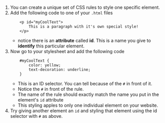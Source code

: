 1. You can create a unique set of CSS rules to style one specific element.
2. Add the following code to one of your `.html` files
    ```
        <p id="myCoolText">
            This is a paragraph with it's own special style!
        </p>
    ```
    * notice there is an **attribute** called **id**. This is a name you give to **identify** this particular element.
3. Now go to your stylesheet and add the following code
    ```
        #myCoolText {
            color: yellow;
            text-decoration: underline;
        }
    ```
    * This is an ID selector. You can tell because of the `#` in front of it.
    * Notice the `#` in front of the rule.
    * The name of the rule should exactly match the name you put in the element's `id` attribute
    * This styling apples to only one individual element on your website.
4. Try giving another element an `id` and styling that element using the id selector with `#` as above.